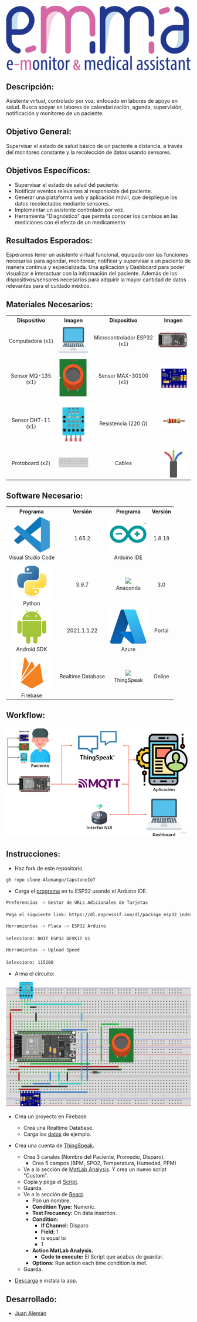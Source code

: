 <a href="https://github.com/Alemango/CapstoneIoT" target="blank"><img style="align:center;" src="https://github.com/Alemango/CapstoneIoT/blob/main/Media/logo-cut.png?raw=true" alt="emma" width="852" /></a>

## Descripción:
Asistente virtual, controlado por voz, enfocado en labores de apoyo en salud. Busca apoyar en labores de calendarización, agenda, supervisión, notificación y monitoreo de un paciente.

## Objetivo General:
Supervisar el estado de salud básico de un paciente a distancia, a través del monitoreo constante y la recolección de datos usando sensores.

## Objetivos Específicos:
- Supervisar el estado de salud del paciente.
- Notificar eventos relevantes al responsable del paciente.
- Generar una plataforma web y aplicación móvil, que despliegue los datos recolectados mediante sensores.
- Implementar un asistente controlado por voz.
- Herramienta "Diagnóstico" que permita conocer los cambios en las mediciones con el efecto de un medicamento

## Resultados Esperados:
Esperamos tener un asistente virtual funcional, equipado con las funciones necesarias para agendar, monitorear, notificar y supervisar a un paciente de manera continua y especializada. Una aplicación y Dashboard para poder visualizar e interactuar con la información del paciente. Además de los dispositivos/sensores necesarios para adquirir la mayor cantidad de datos relevantes para el cuidado médico.

## Materiales Necesarios:
<table style="text-align: center; margin: 0 auto;">
    <tr>
        <th>Dispositivo</th>
        <th>Imagen</th>
        <th>Dispositivo</th>
        <th>Imagen</th>
    </tr>
    <tr>
        <td>Computadora (x1)</td>
        <td><img src="./Media/Computadora.png" width="100px"></td>
        <td>Microcontrolador ESP32 (x1)</td>
        <td><img src="./Media/ESP32.png" width="100px"></td>
    </tr>
    <tr>
        <td>Sensor MQ-135 (x1)</td>
        <td><img src="./Media/MQ135.png" width="100px"></td>
        <td>Sensor MAX-30100 (x1)</td>
        <td><img src="./Media/MAX30100.png" width="100px"></td>
    </tr>
    <tr>
        <td>Sensor DHT-11 (x1)</td>
        <td><img src="./Media/DHT11.png" width="100px"></td>
        <td>Resistencia (220 Ω)</td>
        <td><img src="./Media/Resistencia.png" width="100px"></td>
    </tr>
    <tr>
        <td>Protoboard (x2)</td>
        <td><img src="./Media/Proto.png" width="100px"></td>
        <td>Cables</td>
        <td><img src="./Media/Wires.png" width="100px"></td>
    </tr>
</table>

## Software Necesario:
<table style="text-align: center; margin: 0 auto;">
    <tr>
        <th>Programa</th>
        <th>Versión</th>
        <th>Programa</th>
        <th>Versión</th>
    </tr>
    <tr>
        <td><img src="https://raw.githubusercontent.com/devicons/devicon/master/icons/vscode/vscode-original.svg" width="100px"><br>Visual Studio Code</td>
        <td>1.65.2</td>
        <td><img src="https://raw.githubusercontent.com/devicons/devicon/master/icons/arduino/arduino-original.svg" width="100px"><br>Arduino IDE</td>
        <td>1.8.19</td>
    </tr>
    <tr>
        <td><img src="https://raw.githubusercontent.com/devicons/devicon/master/icons/python/python-original.svg" width="100px"><br>Python</td>
        <td>3.9.7</td>
        <td><img src="https://img.icons8.com/fluency/344/anaconda--v2.png" width="100px"><br>Anaconda</td>
        <td>3.0</td>
    </tr>
    <tr>
        <td><img src="https://raw.githubusercontent.com/devicons/devicon/master/icons/android/android-original.svg" width="100px"><br>Android SDK</td>
        <td>2021.1.1.22</td>
        <td><img src="https://raw.githubusercontent.com/devicons/devicon/master/icons/azure/azure-original.svg" width="100px"><br>Azure</td>
        <td>Portal</td>
    </tr>
    <tr>
        <td><img src="https://raw.githubusercontent.com/devicons/devicon/master/icons/firebase/firebase-plain.svg" width="100px"><br>Firebase</td>
        <td>Realtime Database</td>
        <td><img src="https://www.iqhome.org/image/cache/catalog/post/thingspeak-1200x750.png" width="100px"><br>ThingSpeak</td>
        <td>Online</td>
    </tr>
</table>

## Workflow:
<img src="./Media/WorkFlow.png">

## Instrucciones:
- Haz fork de este repositorio.
```sh
gh repo clone Alemango/CapstoneIoT
```

- Carga el [programa](https://github.com/Alemango/CapstoneIoT/blob/main/Sensores/EMMA.ino) en tu ESP32 usando el Arduino IDE.
```sh
Preferencias -> Gestor de URLs Adicionales de Tarjetas

Pega el siguiente link: https://dl.espressif.com/dl/package_esp32_index.json
```

```sh
Herramientas -> Placa -> ESP32 Arduino

Selecciona: DOIT ESP32 DEVKIT V1
```

```sh
Herramientas -> Upload Speed

Selecciona: 115200
```

- Arma el circuito:
<img src="./Circuitos/Emma.png">

- Crea un proyecto en Firebase 
    - Crea una Realtime Database.
    - Carga los [datos](https://github.com/Alemango/CapstoneIoT/blob/main/Datos%20Gen%C3%A9ricos/emma-asistente-datos.json) de ejemplo.

- Crea una cuenta de [ThingSpeak](https://thingspeak.com/channels).
    - Crea 3 canales (Nombre del Paciente, Promedio, Disparo).
        - Crea 5 campos (BPM, SPO2, Temperatura, Humedad, PPM)
    - Ve a la sección de [MatLab Analysis](https://thingspeak.com/apps/matlab_analyses). Y crea un nuevo script "Custom".
    - Copia y pega el [Script](https://github.com/Alemango/CapstoneIoT/blob/main/Script-ThingSpeak/Script.m).
    - Guarda.
    - Ve a la sección de [React](https://thingspeak.com/apps/reacts/new). 
        - Pon un nombre.
        - **Condition Type:** Numeric.
        - **Test Frecuency:** On data insertion.
        - **Condition:**
            - **If Channel:** Disparo
            - **Field:** 1
            - is equal to
            - 1
        - **Action MatLab Analysis.**
            - **Code to execute:** El Script que acabas de guardar.
        - **Options:** Run action each time condition is met.
    - Guarda.

- [Descarga](https://github.com/Alemango/CapstoneIoT/blob/main/Aplicaci%C3%B3n/EMMA.apk) e instala la app.

## Desarrollado:
- [Juan Alemán](https://github.com/Alemango)
